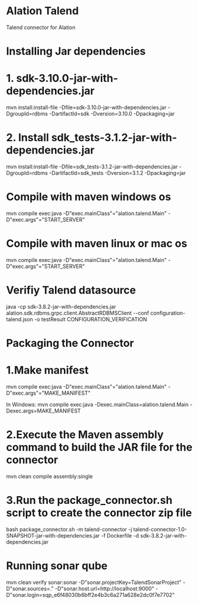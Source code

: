 # Alation Talend
Talend connector for Alation

# Installing Jar dependencies
# 1. sdk-3.10.0-jar-with-dependencies.jar 
mvn install:install-file -Dfile=sdk-3.10.0-jar-with-dependencies.jar -DgroupId=rdbms -DartifactId=sdk -Dversion=3.10.0 -Dpackaging=jar
# 2. Install sdk_tests-3.1.2-jar-with-dependencies.jar
mvn install:install-file -Dfile=sdk_tests-3.1.2-jar-with-dependencies.jar -DgroupId=rdbms -DartifactId=sdk_tests -Dversion=3.1.2 -Dpackaging=jar


# Compile with maven windows os 
mvn compile exec:java -D"exec.mainClass"="alation.talend.Main" -D"exec.args"="START_SERVER"

# Compile with maven linux or mac os
mvn compile exec:java -D"exec.mainClass"="alation.talend.Main" -D"exec.args"="START_SERVER"

# Verifiy Talend datasource
java -cp sdk-3.8.2-jar-with-dependencies.jar alation.sdk.rdbms.grpc.client.AbstractRDBMSClient --conf configuration-talend.json -o testResult CONFIGURATION_VERIFICATION



# Packaging the Connector

# 1.Make manifest
mvn compile exec:java -D"exec.mainClass"="alation.talend.Main" -D"exec.args"="MAKE_MANIFEST"

In Windows:
mvn compile exec:java -Dexec.mainClass=alation.talend.Main -Dexec.args=MAKE_MANIFEST

# 2.Execute the Maven assembly command to build the JAR file for the connector
mvn clean compile assembly:single 

# 3.Run the package_connector.sh script to create the connector zip file
bash package_connector.sh -m talend-connector -j talend-connector-1.0-SNAPSHOT-jar-with-dependencies.jar -f Dockerfile -d sdk-3.8.2-jar-with-dependencies.jar

# Running sonar qube
mvn clean verify sonar:sonar -D"sonar.projectKey=TalendSonarProject" -D"sonar.sources=." -D"sonar.host.url=http://localhost:9000" -D"sonar.login=sqp_e6f48030b6bff2e4b3c6a271a628e2dc0f7e7702"


